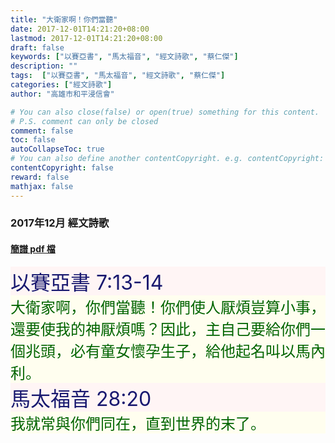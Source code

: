 ```yaml
---
title: "大衛家啊！你們當聽"
date: 2017-12-01T14:21:20+08:00
lastmod: 2017-12-01T14:21:20+08:00
draft: false
keywords: ["以賽亞書", "馬太福音", "經文詩歌", "蔡仁傑"]
description: ""
tags:  ["以賽亞書", "馬太福音", "經文詩歌", "蔡仁傑"]
categories: ["經文詩歌"]
author: "高雄市和平浸信會"

# You can also close(false) or open(true) something for this content.
# P.S. comment can only be closed
comment: false
toc: false
autoCollapseToc: true
# You can also define another contentCopyright. e.g. contentCopyright: "This is another copyright."
contentCopyright: false
reward: false
mathjax: false
---
```


### 2017年12月 經文詩歌

#### [簡譜 pdf 檔](/pdf-h/h201712.pdf "大衛家啊!你們當聽")

<div style="background-color:#FFF5F5"><font size="6", color="#191970">
以賽亞書 7:13-14
</font>
</div>

<div style="background-color:#FFFEEF"><font size="5", color="#006400">
大衛家啊，你們當聽！你們使人厭煩豈算小事，還要使我的神厭煩嗎？因此，主自己要給你們一個兆頭，必有童女懷孕生子，給他起名叫以馬內利。
</font>
</div>

<div style="background-color:#FFF5F5"><font size="6", color="#191970">
馬太福音 28:20
</font>
</div>

<div style="background-color:#FFFEEF"><font size="5", color="#006400">
我就常與你們同在，直到世界的末了。
</font>
</div>